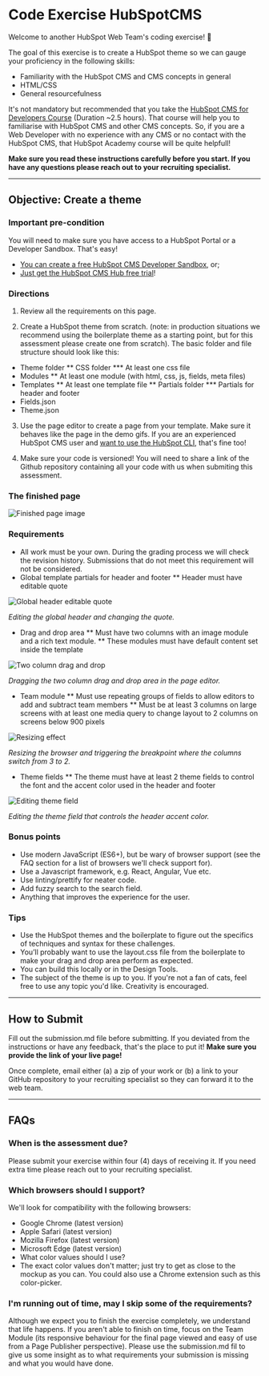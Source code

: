 # Code Exercise HubSpotCMS

Welcome to another HubSpot Web Team's coding exercise! 👋

The goal of this exercise is to create a HubSpot theme so we can gauge your proficiency in the following skills:

* Familiarity with the HubSpot CMS and CMS concepts in general
* HTML/CSS
* General resourcefulness

It's not mandatory but recommended that you take the [HubSpot CMS for Developers Course][academy-hubspot-cms-for-devs] (Duration ~2.5 hours). That course will help you to familiarise with HubSpot CMS and other CMS concepts. So, if you are a Web Developer with no experience with any CMS or no contact with the HubSpot CMS, that HubSpot Academy course will be quite helpfull!

**Make sure you read these instructions carefully before you start. If you have any questions please reach out to your recruiting specialist.**

---

## Objective: Create a theme

### Important pre-condition

You will need to make sure you have access to a HubSpot Portal or a Developer Sandbox. That's easy!
* [You can create a free HubSpot CMS Developer Sandbox][free-sandbox], or;
* [Just get the HubSpot CMS Hub free trial][cms-hub-free-trial]!

### Directions

1. Review all the requirements on this page.

2. Create a HubSpot theme from scratch. (note: in production situations we recommend using the boilerplate theme as a starting point, but for this assessment please create one from scratch). The basic folder and file structure should look like this:

* Theme folder
** CSS folder
*** At least one css file
* Modules
** At least one module (with html, css, js, fields, meta files)
* Templates
** At least one template file
** Partials folder
*** Partials for header and footer
* Fields.json
* Theme.json

3. Use the page editor to create a page from your template. Make sure it behaves like the page in the demo gifs. If you are an experienced HubSpot CMS user and [want to use the HubSpot CLI][hubspot-cms-cli-docs], that's fine too!

4. Make sure your code is versioned! You will need to share a link of the Github repository containing all your code with us when submiting this assessment.

### The finished page

![Finished page image][img-hubspot-cms-code-exercise-finished]

### Requirements

* All work must be your own. During the grading process we will check the revision history. Submissions that do not meet this requirement will not be considered.
* Global template partials for header and footer
** Header must have editable quote

![Global header editable quote][img-global-header-editable-quote]

*Editing the global header and changing the quote.*

* Drag and drop area
** Must have two columns with an image module and a rich text module.
** These modules must have default content set inside the template

![Two column drag and drop][img-two-column-drag-and-drop]

*Dragging the two column drag and drop area in the page editor.*

* Team module
** Must use repeating groups of fields to allow editors to add and subtract team members
** Must be at least 3 columns on large screens with at least one media query to change layout to 2 columns on screens below 900 pixels

![Resizing effect][img-resizing-page-breakpoints-effect]

*Resizing the browser and triggering the breakpoint where the columns switch from 3 to 2.*

* Theme fields
** The theme must have at least 2 theme fields to control the font and the accent color used in the header and footer

![Editing theme field][img-theme-fields]

*Editing the theme field that controls the header accent color.*

### Bonus points

* Use modern JavaScript (ES6+), but be wary of browser support (see the FAQ section for a list of browsers we'll check support for).
* Use a Javascript framework, e.g. React, Angular, Vue etc.
* Use linting/prettify for neater code.
* Add fuzzy search to the search field.
* Anything that improves the experience for the user.

### Tips

* Use the HubSpot themes and the boilerplate to figure out the specifics of techniques and syntax for these challenges.
* You’ll probably want to use the layout.css file from the boilerplate to make your drag and drop area perform as expected.
* You can build this locally or in the Design Tools.
* The subject of the theme is up to you. If you're not a fan of cats, feel free to use any topic you'd like. Creativity is encouraged.

---

## How to Submit

Fill out the submission.md file before submitting. If you deviated from the instructions or have any feedback, that's the place to put it! **Make sure you provide the link of your live page!**

Once complete, email either (a) a zip of your work or (b) a link to your GitHub repository to your recruiting specialist so they can forward it to the web team.

---

## FAQs

### When is the assessment due?
Please submit your exercise within four (4) days of receiving it. If you need extra time please reach out to your recruiting specialist.

### Which browsers should I support?
We'll look for compatibility with the following browsers:

* Google Chrome (latest version)
* Apple Safari (latest version)
* Mozilla Firefox (latest version)
* Microsoft Edge (latest version)
* What color values should I use?
* The exact color values don't matter; just try to get as close to the mockup as you can. You could also use a Chrome extension such as this color-picker.

### I'm running out of time, may I skip some of the requirements?

Although we expect you to finish the exercise completely, we understand that life happens. If you aren't able to finish on time, focus on the Team Module (its responsive behaviour for the final page viewed and easy of use from a Page Publisher perspective). Please use the submission.md fil to give us some insight as to what requirements your submission is missing and what you would have done.

[academy-hubspot-cms-for-devs]: https://academy.hubspot.com/courses/cms-for-developers
[free-sandbox]: https://offers.hubspot.com/free-cms-developer-sandbox
[cms-hub-free-trial]: https://app.hubspot.com/signup/trial-signup?intent=trial&trialId=18&dtt_source=get-started-page&hubs_signup-url=www.hubspot.com/products/get-started&hubs_signup-cta=getstarted-cmstrial&hubs_content=www.hubspot.com/&hubs_content-cta=homepage-nav&hs_chatflow=BOT117_VarA&_ga=2.209061524.766654493.1626950831-623576512.1624288828
[hubspot-cms-cli-docs]: https://developers.hubspot.com/docs/cms/guides/getting-started
[img-hubspot-cms-code-exercise-finished]: ./img-hubspot-cms-code-exercise-finished.png
[img-global-header-editable-quote]: ./img-global-header-editable-quote.gif
[img-two-column-drag-and-drop]: ./img-two-column-drag-and-drop.gif
[img-resizing-page-breakpoints-effect]: ./img-resizing-page-breakpoints-effect.gif
[img-theme-fields]: ./img-theme-fields.gif
